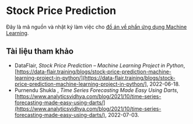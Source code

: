 # Stock Price Prediction

Đây là mã nguồn và nhật ký làm việc cho [đồ án về phần ứng dụng Machine Learning](https://www.facebook.com/groups/1742089645985522/posts/1811610632366756/).

## Tài liệu tham khảo

- DataFlair, *Stock Price Prediction – Machine Learning Project in Python*, [https://data-flair.training/blogs/stock-price-prediction-machine-learning-project-in-python/](https://data-flair.training/blogs/stock-price-prediction-machine-learning-project-in-python/], 2022-06-18.
- Purnendu Shukla , *Time Series Forecasting Made Easy Using Darts*, [https://www.analyticsvidhya.com/blog/2021/10/time-series-forecasting-made-easy-using-darts/](https://www.analyticsvidhya.com/blog/2021/10/time-series-forecasting-made-easy-using-darts/), 2022-07-03.
